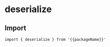 <!--
<script setup>
const packageName = 'wagmi'
</script>
-->

# deserialize

## Import

```ts-vue
import { deserialize } from '{{packageName}}'
```